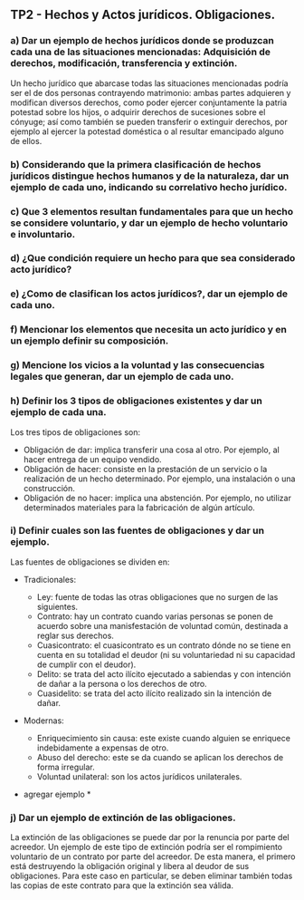 ## TP2 - Hechos y Actos jurídicos. Obligaciones.

### a) Dar un ejemplo de hechos jurídicos donde se produzcan cada una de las situaciones mencionadas: Adquisición de derechos, modificación, transferencia y extinción.

Un hecho jurídico que abarcase todas las situaciones mencionadas podría ser el de dos personas contrayendo matrimonio: ambas partes adquieren y modifican diversos derechos, como poder ejercer conjuntamente la patria potestad sobre los hijos, o adquirir derechos de sucesiones sobre el cónyuge; así como también se pueden transferir o extinguir derechos, por ejemplo al ejercer la potestad doméstica o al resultar emancipado alguno de ellos.

### b) Considerando que la primera clasificación de hechos jurídicos distingue hechos humanos y de la naturaleza, dar un ejemplo de cada uno, indicando su correlativo hecho jurídico.



### c) Que 3 elementos resultan fundamentales para que un hecho se considere voluntario, y dar un ejemplo de hecho voluntario e involuntario.

### d) ¿Que condición requiere un hecho para que sea considerado acto jurídico?

### e) ¿Como de clasifican los actos jurídicos?, dar un ejemplo de cada uno.

### f) Mencionar los elementos que necesita un acto jurídico y en un ejemplo definir su composición.

### g) Mencione los vicios a la voluntad y las consecuencias legales que generan, dar un ejemplo de cada uno.

### h) Definir los 3 tipos de obligaciones existentes y dar un ejemplo de cada una.

Los tres tipos de obligaciones son:
* Obligación de dar: implica transferir una cosa al otro. Por ejemplo, al hacer entrega de un equipo vendido.
* Obligación de hacer: consiste en la prestación de un servicio o la realización de un hecho determinado. Por ejemplo, una instalación o una construcción.
* Obligación de no hacer: implica una abstención. Por ejemplo, no utilizar determinados materiales para la fabricación de algún artículo.

### i) Definir cuales son las fuentes de obligaciones y dar un ejemplo.

Las fuentes de obligaciones se dividen en:

* Tradicionales:
	- Ley: fuente de todas las otras obligaciones que no surgen de las siguientes.
	- Contrato: hay un contrato cuando varias personas se ponen de acuerdo sobre una manisfestación de voluntad común, destinada a reglar sus derechos.
	- Cuasicontrato: el cuasicontrato es un contrato dónde no se tiene en cuenta en su totalidad el deudor (ni su voluntariedad ni su capacidad de cumplir con el deudor).
	- Delito: se trata del acto ilícito ejecutado a sabiendas y con intención de dañar a la persona o los derechos de otro.
	- Cuasidelito: se trata del acto ilícito realizado sin la intención de dañar.

* Modernas:
	- Enriquecimiento sin causa: este existe cuando alguien se enriquece indebidamente a expensas de otro.
	- Abuso del derecho: este se da cuando se aplican los derechos de forma irregular.
	- Voluntad unilateral: son los actos jurídicos unilaterales.

* agregar ejemplo *

### j) Dar un ejemplo de extinción de las obligaciones.

La extinción de las obligaciones se puede dar por la renuncia por parte del acreedor. Un ejemplo de este tipo de extinción podría ser el rompimiento voluntario de un contrato por parte del acreedor. De esta manera, el primero está destruyendo la obligación original y libera al deudor de sus obligaciones. Para este caso en particular, se deben eliminar también todas las copias de este contrato para que la extinción sea válida.
